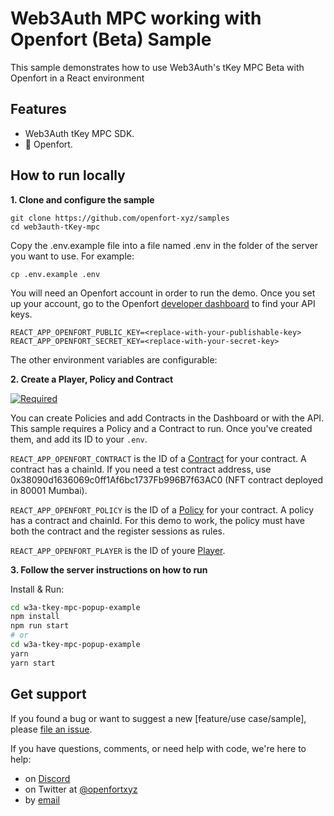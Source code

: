# Web3Auth MPC working with Openfort (Beta) Sample

This sample demonstrates how to use Web3Auth's tKey MPC Beta with Openfort in a React environment

## Features

- Web3Auth tKey MPC SDK.
- 🏰 Openfort.

## How to run locally

**1. Clone and configure the sample**

```
git clone https://github.com/openfort-xyz/samples
cd web3auth-tKey-mpc
```

Copy the .env.example file into a file named .env in the folder of the server you want to use. For example:

```
cp .env.example .env
```

You will need an Openfort account in order to run the demo. Once you set up your account, go to the Openfort [developer dashboard](https://dashboard.openfort.xyz/apikeys) to find your API keys.

```
REACT_APP_OPENFORT_PUBLIC_KEY=<replace-with-your-publishable-key>
REACT_APP_OPENFORT_SECRET_KEY=<replace-with-your-secret-key>
```

The other environment variables are configurable:

**2. Create a Player, Policy and Contract**

[![Required](https://img.shields.io/badge/REQUIRED-TRUE-ORANGE.svg)](https://shields.io/)

You can create Policies and add Contracts in the Dashboard or with the API. This sample requires a Policy and a Contract to run. Once you've created them, and add its ID to your `.env`.

`REACT_APP_OPENFORT_CONTRACT` is the ID of a [Contract](https://www.openfort.xyz/docs/reference/api/create-contract-object) for your contract. A contract has a chainId. 
If you need a test contract address, use 0x38090d1636069c0ff1Af6bc1737Fb996B7f63AC0 (NFT contract deployed in 80001 Mumbai).

`REACT_APP_OPENFORT_POLICY` is the ID of a [Policy](https://www.openfort.xyz/docs/reference/api/create-a-policy-object) for your contract. A policy has a contract and chainId. For this demo to work, the policy must have both the contract and the register sessions as rules.

`REACT_APP_OPENFORT_PLAYER` is the ID of youre [Player](https://www.openfort.xyz/docs/api/policies#create-a-player).


**3. Follow the server instructions on how to run**

Install & Run:

```bash
cd w3a-tkey-mpc-popup-example
npm install
npm run start
# or
cd w3a-tkey-mpc-popup-example
yarn
yarn start
```

## Get support
If you found a bug or want to suggest a new [feature/use case/sample], please [file an issue](../../../issues).

If you have questions, comments, or need help with code, we're here to help:
- on [Discord](https://discord.com/invite/t7x7hwkJF4)
- on Twitter at [@openfortxyz](https://twitter.com/openfortxyz)
- by [email](mailto:support+github@openfort.xyz)
